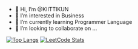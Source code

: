 - 👋 Hi, I’m @KIITTIKUN
- 👀 I’m interested in Business
- 🌱 I’m currently learning Programmer Language
- 💞️ I’m looking to collaborate on ...

[![Top Langs](https://github-readme-stats.vercel.app/api/top-langs/?username=KIITTIKUN&layout=donut-vertical)](https://github.com/anuraghazra/github-readme-stats)
<a href="https://github.com/KIITTIKUN/leetcode-solved-ploblems">![LeetCode Stats](https://leetcard.jacoblin.cool/Gparin?theme=unicorn&font=Libre%20Baskerville&ext=activity)</a>
<!---
KIITTIKUN/KIITTIKUN is a ✨ special ✨ repository because its `README.md` (this file) appears on your GitHub profile.
You can click the Preview link to take a look at your changes.
--->
